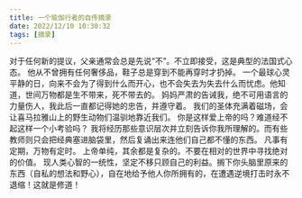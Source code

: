 ```yaml
---
title: 一个瑜伽行者的自传摘录
date: 2022/12/10 10:30:32
tags: [摘录]
---
```


对于任何新的提议，父亲通常会总是先说“不”。不立即接受，这是典型的法国式心态。
他从不曾拥有任何奢侈品，鞋子总是穿到不能再穿时才扔掉。
一个最球心灵平静的日，向来不会为了得到什么而开心，也不会失去为失去什么而忧虑。他知道，世间万物都是生不带来，死不带去的。
妈妈严肃的告诫我，绝不可用语言的力量伤人，我此后一直都记得她的忠告，并遵守着。
我们的圣体充满着磁场，会让喜马拉雅山上的野生动物们温驯地靠近我们。
你是这样爱上帝的吗？难道经不起这样一个小考验吗？
我将经历那些意识层次并立刻告诉你我所理解的。而有些教师则只会把经典塞进脑袋里，然后复诵出来连他们自己都不懂的东西。
凡事有定期，万物有定时。
上帝单纯，其余都是复杂的。不要在相对的世界中寻找绝对的价值。
现人类心智的一统性，坚定不移只顾自己的利益。搁下你头脑里原来的东西（自私的想法和野心），自在地给予他人你所拥有的，在遭遇逆境打击时永不退缩！这就是修道！
